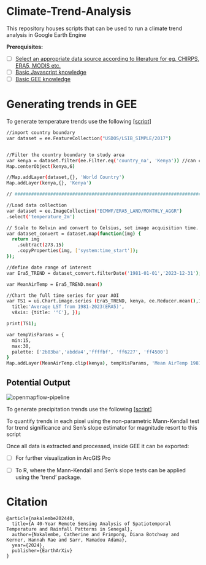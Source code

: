 # Climate-Trend-Analysis
This repository houses scripts that can be used to run a climate trend analysis in Google Earth Engine


**Prerequisites:**
- [ ] [Select an appropriate data source according to literature for eg. CHIRPS, ERA5, MODIS etc.](#generating-a-project-)
- [ ] [Basic Javascript knowledge](#adding-data-)
- [ ] [Basic GEE knowledge](#adding-data-)

# Generating trends in GEE

To generate temperature trends use the following [[script]](https://code.earthengine.google.com/0349a7632327e3544eff4a1f93adfa67)
```bash
//import country boundary
var dataset = ee.FeatureCollection("USDOS/LSIB_SIMPLE/2017")


//Filter the country boundary to study area
var kenya = dataset.filter(ee.Filter.eq('country_na', 'Kenya')) //can change to region of interest
Map.centerObject(kenya,6)

//Map.addLayer(dataset,{}, 'World Country')
Map.addLayer(kenya,{}, 'Kenya')

// #############################################################################

//Load data collection
var dataset = ee.ImageCollection("ECMWF/ERA5_LAND/MONTHLY_AGGR")
.select('temperature_2m')

// Scale to Kelvin and convert to Celsius, set image acquisition time.
var dataset_convert = dataset.map(function(img) {
  return img
    .subtract(273.15)
    .copyProperties(img, ['system:time_start']);
});

//define date range of interest 
var Era5_TREND = dataset_convert.filterDate('1981-01-01','2023-12-31');

var MeanAirTemp = Era5_TREND.mean()

//Chart the full time series for your AOI
var TS1 = ui.Chart.image.series (Era5_TREND, kenya, ee.Reducer.mean(),1000,'system:time_start').setOptions({
  title:'Average LST from 1981-2023(ERA5)', 
  vAxis: {title: '°C'}, });

print(TS1);

var tempVisParams = {
  min:15,
  max:30,
  palette: ['2b83ba','abdda4','ffffbf', 'ff6227', 'ff4500']
}
Map.addLayer(MeanAirTemp.clip(kenya), tempVisParams, 'Mean AirTemp 1981-2023')
```
## Potential Output
![openmapflow-pipeline](assets/pipeline.png)

To generate precipitation trends use the following [[script]](https://code.earthengine.google.com/8c7f92b47009c0bf9707ed040aebd368)


To  quantify  trends  in  each  pixel  using  the  non-parametric  Mann-Kendall  test  for trend  significance  and  Sen’s  slope  estimator  for  magnitude resort to this
script


Once all data is extracted and processed, inside GEE it can be exported:
- [ ] For further visualization in ArcGIS Pro
- [ ] To R, where the Mann-Kendall and Sen’s slope tests can be applied using the ’trend’ package.



# Citation
```
@article{nakalembe202440,
  title={A 40-Year Remote Sensing Analysis of Spatiotemporal Temperature and Rainfall Patterns in Senegal},
  author={Nakalembe, Catherine and Frimpong, Diana Botchway and Kerner, Hannah Rae and Sarr, Mamadou Adama},
  year={2024},
  publisher={EarthArXiv}
}

